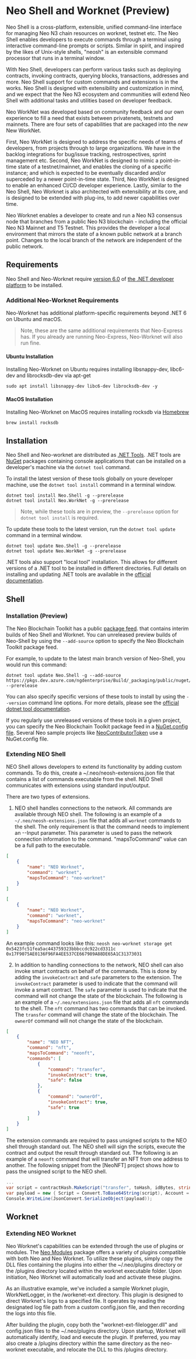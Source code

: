# Neo Shell and Worknet (Preview)

Neo Shell is a cross-platform, extensible, unified command-line interface for managing Neo N3 chain resources on worknet, testnet etc. The Neo Shell enables developers to execute commands through a terminal using interactive command-line 
prompts or scripts. Similar in spirit, and inspired by the likes of Unix-style shells, "neosh" is an extensible command processor that runs in a terminal window. 

With Neo Shell, developers can perform various tasks such as deploying contracts, invoking contracts, querying blocks, 
transactions, addresses and more. Neo Shell support for custom commands and extensions is in the works. Neo Shell is designed with extensibility and customization in mind, and we expect that the Neo N3 ecosystem and communities will extend Neo Shell with additional tasks and utilities based on developer feedback. 

Neo WorkNet was developed based on community feedback and our own experience to fill a need that exists between privatenets, testnets and mainnets. There are four sets of capabilities that are packaged into the *new* New WorkNet.

First, Neo WorkNet is designed to address the specific needs of teams of developers, from projects through to large organizations. We have in the backlog integrations for bug/issue tracking, restrospectives, sprint management etc. Second, Neo WorkNet is designed to mimic a point-in-time state of a testnet/mainnet, and enables the cloning of a specific instance; and which is expected to be eventually discarded and/or superceded by a newer point-in-time state. Third, Neo WorkNet is designed to enable an enhanced CI/CD developer experience. Lastly, similar to the Neo Shell, Neo Worknet is also architected with extensibility at its core, and is designed to be extended with plug-ins, to add newer capabilities over time.

Neo Worknet enables a developer to create and run a Neo N3 consensus node that branches from a public Neo N3 
blockchain - including the official Neo N3 Mainnet and T5 Testnet. This provides the developer a local environment that
mirrors the state of a known public network at a branch point. Changes to the local branch of the network are independent 
of the public network.

## Requirements

Neo Shell and Neo-Worknet require [version 6.0](https://dotnet.microsoft.com/en-us/download/dotnet/6.0) of
[the .NET developer platform](https://dot.net) to be installed. 

### Additional Neo-Worknet Requirements

Neo-Worknet has additional platform-specific requirements beyond .NET 6 on Ubuntu and macOS.

> Note, these are the same additional requirements that Neo-Express has. If you already are running Neo-Express, 
> Neo-Worknet will also run fine.

#### Ubuntu Installation

Installing Neo-Worknet on Ubuntu requires installing libsnappy-dev, libc6-dev and librocksdb-dev via apt-get

``` shell
sudo apt install libsnappy-dev libc6-dev librocksdb-dev -y
```

#### MacOS Installation

Installing Neo-Worknet on MacOS requires installing rocksdb via [Homebrew](https://brew.sh/)

``` shell
brew install rocksdb
```

## Installation

Neo Shell and Neo-worknet are distributed as [.NET Tools](https://docs.microsoft.com/en-us/dotnet/core/tools/global-tools).
.NET tools are [NuGet](https://nuget.org) packages containing console applications that can be installed on a developer's
machine via the `dotnet tool` command.

To install the latest version of these tools globally on youre developer machine, use the `dotnet tool install` command
in a terminal window.

``` shell
dotnet tool install Neo.Shell -g --prerelease
dotnet tool install Neo.WorkNet -g --prerelease
```

> Note, while these tools are in preview, the `--prerelease` option for `dotnet tool install` is required. 

To update these tools to the latest version, run the `dotnet tool update`
command in a terminal window.

``` shell
dotnet tool update Neo.Shell -g --prerelease
dotnet tool update Neo.WorkNet -g --prerelease
```

.NET tools also support "local tool" installation. This allows for different versions of a .NET tool to be installed in
different directories. Full details on installing and updating .NET tools are available in the
[official documentation](https://docs.microsoft.com/en-us/dotnet/core/tools/global-tools).

## Shell

### Installation (Preview)

The Neo Blockchain Toolkit has a public [package feed](https://dev.azure.com/ngdenterprise/Build/_artifacts).
that contains interim builds of Neo Shell and Worknet. You can unreleased preview builds of Neo-Shell by using the 
`--add-source` option to specify the Neo Blockchain Toolkit package feed.

For example, to update to the latest main branch version of Neo-Shell, you would run this command:

``` shell
dotnet tool update Neo.Shell -g --add-source https://pkgs.dev.azure.com/ngdenterprise/Build/_packaging/public/nuget/v3/index.json --prerelease
```

You can also specify specific versions of these tools to install by using the `--version` command line options.
For more details, please see the [official dotnet tool documentation](https://docs.microsoft.com/en-us/dotnet/core/tools/global-tools#install-a-specific-tool-version).

If you regularly use unreleased versions of these tools in a given project, you can specify the Neo Blockchain Toolkit 
package feed in a 
[NuGet.config file](https://docs.microsoft.com/en-us/nuget/consume-packages/configuring-nuget-behavior#changing-config-settings).
Several Neo sample projects like 
[NeoContributorToken](https://github.com/ngdenterprise/neo-contrib-token)
use a NuGet.config file.

### Extending NEO Shell

NEO Shell allows developers to extend its functionality by adding custom commands. To do this, create a ~/.neo/neosh-extensions.json file that contains a list of commands executable from the shell. NEO Shell communicates with extensions using standard input/output.

There are two types of extensions.

1. NEO shell handles connections to the network. All commands are available through NEO shell. The following is an example of a `~/.neo/neosh-extensions.json` file that adds all `worknet` commands to the shell. The only requirement is that the command needs to implement an --Input parameter. This parameter is used to pass the network connection information to the command. "mapsToCommand" value can be a full path to the executable.

```json
[
    {
        "name": "NEO Worknet",
        "command": "worknet",
        "mapsToCommand": "neo-worknet"
    }
]
```  

```json
[
    {
        "name": "NEO Worknet",
        "command": "worknet",
        "mapsToCommand": "neo-worknet"
    }
]
```

An example command looks like this: `neosh neo-worknet storage get 0x5423fc51fea5ac443759323bbbccdc922cd3311c 0x17F9075AE0136F96FA4EE537CE667989A88DE65A1C31373031`

2. In addition to handling connections to the network, NEO shell can also invoke smart contracts on behalf of the commands. This is done by adding the `invokeContract` and `safe` parameters to the extension. The `invokeContract` parameter is used to indicate that the command will invoke a smart contract. The `safe` parameter is used to indicate that the command will not change the state of the blockchain. The following is an example of a `~/.neo/extensions.json` file that adds all `nft` commands to the shell. The `nft` command has two commands that can be invoked. The `transfer` command will change the state of the blockchain. The `ownerOf` command will not change the state of the blockchain.

```json
[
    {
        "name": "NEO NFT",
        "command": "nft",
        "mapsToCommand": "neonft", 
        "commands": [
            {
                "command": "transfer",
                "invokeContract": true,
                "safe": false
            },
            {
                "command": "ownerOf",
                "invokeContract": true,
                "safe": true
            }
        ]
    }
]
```

The extension commands are required to pass unsigned scripts to the NEO shell through standard out. The NEO shell will sign the scripts, execute the contract and output the result through standard out. The following is an example of a `neonft` command that will transfer an NFT from one address to another. The following snippet from the [NeoNFT] project shows how to pass the unsigned script to the NEO shell.

```csharp
...
var script = contractHash.MakeScript("transfer", toHash, idBytes, string.Empty);
var payload = new { Script = Convert.ToBase64String(script), Account = this.Account, Trace = this.Trace, Json = this.Json };
Console.WriteLine(JsonConvert.SerializeObject(payload));
```

## Worknet

### Extending NEO Worknet

Neo Worknet's capabilities can be extended through the use of plugins or modules. The [Neo Modules](https://github.com/neo-project/neo-modules/tree/master) package offers a variety of plugins compatible with both Neo and Neo Worknet. To utilize these plugins, simply copy the DLL files containing the plugins into either the ~/.neo/plugins directory or the /plugins directory located within the worknet executable folder. Upon initiation, Neo Worknet will automatically load and activate these plugins.

As an illustrative example, we've included a sample Worknet plugin, WorkNetLogger, in the /workenet-ext directory. This plugin is designed to direct Worknet's logs to a specified file. It operates by reading the designated log file path from a custom config.json file, and then recording the logs into this file.

After building the plugin, copy both the "worknet-ext-filelogger.dll" and config.json files to the ~/.neo/plugins directory. Upon startup, Worknet will automatically identify, load and execute the plugin. If preferred, you may also create a /plugins directory within the same directory as the neo-worknet executable, and relocate the DLL to this /plugins directory.
